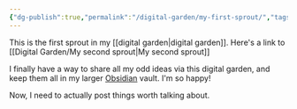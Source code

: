 ```yaml
---
{"dg-publish":true,"permalink":"/digital-garden/my-first-sprout/","tags":"gardenEntry","dgHomeLink":true,"dgPassFrontmatter":false}
---
```


This is the first sprout in my [[digital garden|digital garden]].
Here's a link to  [[Digital Garden/My second sprout|My second sprout]]

I finally have a way to share all my odd ideas via this digital garden, and keep them all in my larger [Obsidian](https://obsidian.md) vault.
I'm so happy! 

Now, I need to actually post things worth talking about.
